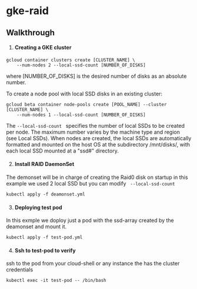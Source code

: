 # gke-raid
## Walkthrough

1. #### Creating a GKE cluster

```
gcloud container clusters create [CLUSTER_NAME] \
    --num-nodes 2 --local-ssd-count [NUMBER_OF_DISKS]

```
where [NUMBER_OF_DISKS] is the desired number of disks as an absolute number.

To create a node pool with local SSD disks in an existing cluster:

```
gcloud beta container node-pools create [POOL_NAME] --cluster [CLUSTER_NAME] \
    --num-nodes 1 --local-ssd-count [NUMBER_OF_DISKS]

```
The ```--local-ssd-count ``` specifies the number of local SSDs to be created per node. The maximum number varies by the machine type and region (see Local SSDs). When nodes are created, the local SSDs are automatically formatted and mounted on the host OS at the subdirectory /mnt/disks/, with each local SSD mounted at a "ssd#" directory.

2. #### Install RAID DaemonSet

The demonset will be in charge of creating the Raid0 disk on startup in this example we used 2 local SSD but you can modify ``` --local-ssd-count``` 

```
kubectl apply -f deamonset.yml
```
3. #### Deploying test pod

In this exmple we doploy just a pod with the ssd-array created by the deamonset and mount it.

```
kubectl apply -f test-pod.yml
```

4. #### Ssh to test-pod to verify

ssh to the pod from your cloud-shell or any instance the has the cluster credentials

```
kubectl exec -it test-pod -- /bin/bash
```
